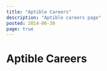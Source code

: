 ```yaml
---
title: "Aptible Careers"
description: "Aptible careers page"
posted: 2014-06-30
page: true
---
```


# Aptible Careers

